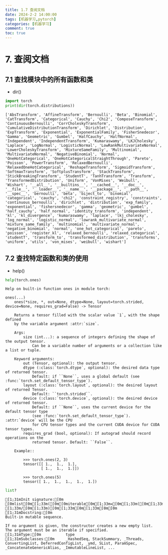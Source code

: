 ```yaml
---
title: 1.7 查阅文档
date: 2024-2-2 14:00:00
tags: [机器学习,pytorch]
categories: [机器学习]
comment: true
toc: true
---
```

#  
<!--more-->
# 7. 查阅文档
## 7.1 查找模块中的所有函数和类
- dir()


```python
import torch
print(dir(torch.distributions))
```

    ['AbsTransform', 'AffineTransform', 'Bernoulli', 'Beta', 'Binomial', 'CatTransform', 'Categorical', 'Cauchy', 'Chi2', 'ComposeTransform', 'ContinuousBernoulli', 'CorrCholeskyTransform', 'CumulativeDistributionTransform', 'Dirichlet', 'Distribution', 'ExpTransform', 'Exponential', 'ExponentialFamily', 'FisherSnedecor', 'Gamma', 'Geometric', 'Gumbel', 'HalfCauchy', 'HalfNormal', 'Independent', 'IndependentTransform', 'Kumaraswamy', 'LKJCholesky', 'Laplace', 'LogNormal', 'LogisticNormal', 'LowRankMultivariateNormal', 'LowerCholeskyTransform', 'MixtureSameFamily', 'Multinomial', 'MultivariateNormal', 'NegativeBinomial', 'Normal', 'OneHotCategorical', 'OneHotCategoricalStraightThrough', 'Pareto', 'Poisson', 'PowerTransform', 'RelaxedBernoulli', 'RelaxedOneHotCategorical', 'ReshapeTransform', 'SigmoidTransform', 'SoftmaxTransform', 'SoftplusTransform', 'StackTransform', 'StickBreakingTransform', 'StudentT', 'TanhTransform', 'Transform', 'TransformedDistribution', 'Uniform', 'VonMises', 'Weibull', 'Wishart', '__all__', '__builtins__', '__cached__', '__doc__', '__file__', '__loader__', '__name__', '__package__', '__path__', '__spec__', 'bernoulli', 'beta', 'biject_to', 'binomial', 'categorical', 'cauchy', 'chi2', 'constraint_registry', 'constraints', 'continuous_bernoulli', 'dirichlet', 'distribution', 'exp_family', 'exponential', 'fishersnedecor', 'gamma', 'geometric', 'gumbel', 'half_cauchy', 'half_normal', 'identity_transform', 'independent', 'kl', 'kl_divergence', 'kumaraswamy', 'laplace', 'lkj_cholesky', 'log_normal', 'logistic_normal', 'lowrank_multivariate_normal', 'mixture_same_family', 'multinomial', 'multivariate_normal', 'negative_binomial', 'normal', 'one_hot_categorical', 'pareto', 'poisson', 'register_kl', 'relaxed_bernoulli', 'relaxed_categorical', 'studentT', 'transform_to', 'transformed_distribution', 'transforms', 'uniform', 'utils', 'von_mises', 'weibull', 'wishart']
    

## 7.2 查找特定函数和类的使用
- help()


```python
help(torch.ones)
```

    Help on built-in function ones in module torch:
    
    ones(...)
        ones(*size, *, out=None, dtype=None, layout=torch.strided, device=None, requires_grad=False) -> Tensor
        
        Returns a tensor filled with the scalar value `1`, with the shape defined
        by the variable argument :attr:`size`.
        
        Args:
            size (int...): a sequence of integers defining the shape of the output tensor.
                Can be a variable number of arguments or a collection like a list or tuple.
        
        Keyword arguments:
            out (Tensor, optional): the output tensor.
            dtype (:class:`torch.dtype`, optional): the desired data type of returned tensor.
                Default: if ``None``, uses a global default (see :func:`torch.set_default_tensor_type`).
            layout (:class:`torch.layout`, optional): the desired layout of returned Tensor.
                Default: ``torch.strided``.
            device (:class:`torch.device`, optional): the desired device of returned tensor.
                Default: if ``None``, uses the current device for the default tensor type
                (see :func:`torch.set_default_tensor_type`). :attr:`device` will be the CPU
                for CPU tensor types and the current CUDA device for CUDA tensor types.
            requires_grad (bool, optional): If autograd should record operations on the
                returned tensor. Default: ``False``.
        
        Example::
        
            >>> torch.ones(2, 3)
            tensor([[ 1.,  1.,  1.],
                    [ 1.,  1.,  1.]])
        
            >>> torch.ones(5)
            tensor([ 1.,  1.,  1.,  1.,  1.])
    
    


```python
list?
```

    [1;31mInit signature:[0m [0mlist[0m[1;33m([0m[0miterable[0m[1;33m=[0m[1;33m([0m[1;33m)[0m[1;33m,[0m [1;33m/[0m[1;33m)[0m[1;33m[0m[1;33m[0m[0m
    [1;31mDocstring:[0m     
    Built-in mutable sequence.
    
    If no argument is given, the constructor creates a new empty list.
    The argument must be an iterable if specified.
    [1;31mType:[0m           type
    [1;31mSubclasses:[0m     _HashedSeq, StackSummary, _Threads, ConvertingList, DeferredConfigList, _ymd, SList, ParamSpec, _ConcatenateGenericAlias, _ImmutableLineList, ...
